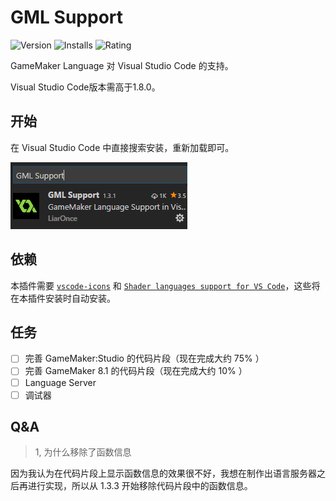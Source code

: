 # GML Support

![Version](https://vsmarketplacebadge.apphb.com/version/liaronce.gml-support.svg)
![Installs](https://vsmarketplacebadge.apphb.com/installs-short/liaronce.gml-support.svg)
![Rating](https://vsmarketplacebadge.apphb.com/rating/liaronce.gml-support.svg)

GameMaker Language 对 Visual Studio Code 的支持。

Visual Studio Code版本需高于1.8.0。

## 开始

在 Visual Studio Code 中直接搜索安装，重新加载即可。

![](../assets/sc1.png)

## 依赖

本插件需要 [`vscode-icons`](https://github.com/vscode-icons/vscode-icons) 和 [`Shader languages support for VS Code`](https://github.com/stef-levesque/vscode-shader)，这些将在本插件安装时自动安装。

## 任务

* [ ] 完善 GameMaker:Studio 的代码片段（现在完成大约 75% ）
* [ ] 完善 GameMaker 8.1 的代码片段（现在完成大约 10% ）
* [ ] Language Server
* [ ] 调试器

## Q&A

> 1, 为什么移除了函数信息

因为我认为在代码片段上显示函数信息的效果很不好，我想在制作出语言服务器之后再进行实现，所以从 1.3.3 开始移除代码片段中的函数信息。